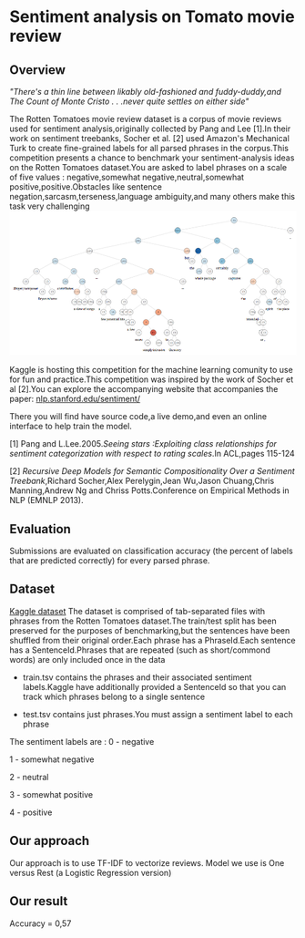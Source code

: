 # Sentiment analysis on Tomato movie review


## Overview
*"There's a thin line between likably old-fashioned and fuddy-duddy,and The Count of Monte Cristo . . .never quite settles on either side"*

The Rotten Tomatoes movie review dataset is a corpus of movie reviews used for sentiment analysis,originally collected by Pang and Lee [1].In their work on sentiment treebanks, Socher et al. [2] used Amazon's Mechanical Turk to create fine-grained labels for all parsed phrases in the corpus.This competition presents a chance to benchmark your sentiment-analysis ideas on the Rotten Tomatoes dataset.You are asked to label phrases on a scale of five values : negative,somewhat negative,neutral,somewhat positive,positive.Obstacles like sentence negation,sarcasm,terseness,language ambiguity,and many others make this task very challenging
![Treebank](images/treebank.png)

Kaggle is hosting this competition for the machine learning comunity to use for fun and practice.This competition was inspired by the work of Socher et al [2].You can explore the accompanying website that accompanies the paper:
[nlp.stanford.edu/sentiment/](https://nlp.stanford.edu/sentiment/)

There you will find have source code,a live demo,and even an online interface to help train the model.

[1] Pang and L.Lee.2005.*Seeing stars :Exploiting class relationships for sentiment categorization with respect to rating scales*.In ACL,pages 115-124

[2] *Recursive Deep Models for Semantic Compositionality Over a Sentiment Treebank*,Richard Socher,Alex Perelygin,Jean Wu,Jason Chuang,Chris Manning,Andrew Ng and Chriss Potts.Conference on Empirical Methods in NLP (EMNLP 2013).

## Evaluation
Submissions are evaluated on classification accuracy (the percent of labels that are predicted correctly) for every parsed phrase.

## Dataset
[Kaggle dataset](https://www.kaggle.com/c/sentiment-analysis-on-movie-reviews/data)
The dataset is comprised of tab-separated files with phrases from the Rotten Tomatoes dataset.The train/test split has been preserved for the purposes of benchmarking,but the sentences have been shuffled from their original order.Each phrase has a PhraseId.Each sentence has a SentenceId.Phrases that are repeated (such as short/commond words) are only included once in the data

- train.tsv contains the phrases and their associated sentiment labels.Kaggle have additionally provided a SentenceId so that you can track which phrases belong to a single sentence

- test.tsv contains just phrases.You must assign a sentiment label to each phrase

The sentiment labels are :
0 - negative

1 - somewhat negative

2 - neutral

3 - somewhat positive

4 - positive

## Our approach
Our approach is to use TF-IDF to vectorize reviews. Model we use is One versus Rest (a Logistic Regression version)

## Our result
Accuracy = 0,57

